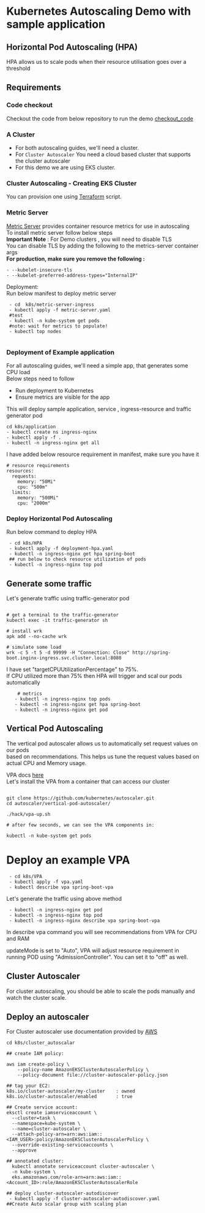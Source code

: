 # Kubernetes Autoscaling Demo with sample application

## Horizontal Pod Autoscaling (HPA)

HPA allows us to scale pods when their resource utilisation goes over a threshold <br/>

## Requirements

### Code checkout
Checkout the code from below repository to run the demo [checkout_code]("https://github.com/sameer1701/spring-boot-hello-world-example/tree/master/k8s")

### A Cluster 

* For both autoscaling guides, we'll need a cluster. <br/>
* For `Cluster Autoscaler` You need a cloud based cluster that supports the cluster autoscaler <br/>
* For this demo we are using EKS cluster.

### Cluster Autoscaling - Creating EKS Cluster

You can provision one using [Terraform](https://github.com/sameer1701/terraform-mgmt/tree/master/EKS) script.

### Metric Server
[Metric Server](https://github.com/kubernetes-sigs/metrics-server) provides container resource metrics for use in autoscaling <br/>
To install metric server follow below steps<br/>
<b>Important Note</b> : For Demo clusters , you will need to disable TLS <br/>
You can disable TLS by adding the following to the metrics-server container args <br/>
<b>For production, make sure you remove the following :</b> <br/>
```
- --kubelet-insecure-tls
- --kubelet-preferred-address-types="InternalIP"
```

Deployment: <br/>
Run below manifest to deploy metric server

```
 - cd  k8s/metric-server-ingress
 - kubectl apply -f metric-server.yaml
 #test 
 - kubectl -n kube-system get pods
 #note: wait for metrics to populate!
 - kubectl top nodes
 
```
### Deployment of Example application
For all autoscaling guides, we'll need a simple app, that generates some CPU load <br/>
Below steps need to follow 
* Run deployment to Kubernetes
* Ensure metrics are visible for the app

This will deploy sample application, service , ingress-resource and traffic generator pod

```
cd k8s/application
- kubectl create ns ingress-nginx
- kubectl apply -f .
- kubectl -n ingress-nginx get all 
```

I have added below resource requirement in manifest, make sure you have it

```
# resource requirements
resources:
  requests:
    memory: "50Mi"
    cpu: "500m"
  limits:
    memory: "500Mi"
    cpu: "2000m"
```

### Deploy Horizontal Pod Autoscaling

Run below command to deploy HPA

```
 - cd k8s/HPA
 - kubectl apply -f deployment-hpa.yaml
 - kubectl -n ingress-nginx get hpa spring-boot
 ## run below to check resource utilization of pods
 - kubectl -n ingress-nginx top pod
```


## Generate some traffic

Let's generate traffic using traffic-generator pod

```

# get a terminal to the traffic-generator
kubectl exec -it traffic-generator sh

# install wrk
apk add --no-cache wrk

# simulate some load
wrk -c 5 -t 5 -d 99999 -H "Connection: Close" http://spring-boot.inginx-ingress.svc.cluster.local:8080

```

I have set "targetCPUUtilizationPercentage" to 75%.<br/>
If CPU utilized more than 75% then HPA will trigger and scal our pods automatically
```
    # metrics
   - kubectl -n ingress-nginx top pods
   - kubectl -n ingress-nginx get hpa spring-boot
   - kubectl -n ingress-nginx get pod

```

## Vertical Pod Autoscaling

The vertical pod autoscaler allows us to automatically set request values on our pods <br/>
based on recommendations.
This helps us tune the request values based on actual CPU and Memory usage.<br/>

VPA docs [here]("https://github.com/kubernetes/autoscaler/tree/master/vertical-pod-autoscaler#install-command") <br/>
Let's install the VPA from a container that can access our cluster

```

git clone https://github.com/kubernetes/autoscaler.git
cd autoscaler/vertical-pod-autoscaler/

./hack/vpa-up.sh

# after few seconds, we can see the VPA components in:

kubectl -n kube-system get pods
```
# Deploy an example VPA

```
 - cd k8s/VPA
 - kubectl apply -f vpa.yaml
 - kubectl describe vpa spring-boot-vpa

```

Let's generate the traffic using above method

```
 - kubectl -n ingress-nginx get pod
 - kubectl -n ingress-nginx top pod
 - kubectl -n ingress-nginx describe vpa spring-boot-vpa

```
In describe vpa command you will see recommendations from VPA for CPU and RAM

updateMode is set to "Auto", VPA will adjust resource requirement in running POD using "AdmissionController".
You can set it to "off" as well.

## Cluster Autoscaler

For cluster autoscaling, you should be able to scale the pods manually and watch the cluster scale. </br>


## Deploy an autoscaler
For Cluster autoscaler use documentation provided by [AWS]("https://docs.aws.amazon.com/eks/latest/userguide/autoscaling.html")
```
cd k8s/cluster_autoscalar

## create IAM policy:

aws iam create-policy \
    --policy-name AmazonEKSClusterAutoscalerPolicy \
    --policy-document file://cluster-autoscaler-policy.json

## tag your EC2:
k8s.io/cluster-autoscaler/my-cluster    : owned
k8s.io/cluster-autoscaler/enabled       : true

## Create service account:
eksctl create iamserviceaccount \
  --cluster=task \
  --namespace=kube-system \
  --name=cluster-autoscaler \
  --attach-policy-arn=arn:aws:iam::<IAM_USER>:policy/AmazonEKSClusterAutoscalerPolicy \
  --override-existing-serviceaccounts \
  --approve

## annotated cluster:
  kubectl annotate serviceaccount cluster-autoscaler \
  -n kube-system \
  eks.amazonaws.com/role-arn=arn:aws:iam::<Account_ID>:role/AmazonEKSClusterAutoscalerRole

## deploy cluster-autoscaler-autodiscover
 - kubectl apply -f cluster-autoscaler-autodiscover.yaml 
##Create Auto scalar group with scaling plan

```
